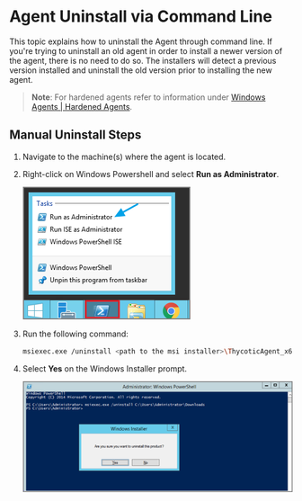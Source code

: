 [title]: # (Agent Uninstall)
[tags]: # (software removal)
[priority]: # (10)
# Agent Uninstall via Command Line

This topic explains how to uninstall the Agent through command line. If you're trying to uninstall an old agent in order to install a newer version of the agent, there is no need to do so. The installers will detect a previous version installed and uninstall the old version prior to installing the new agent.

>**Note**: For hardened agents refer to information under [Windows Agents | Hardened Agents](agent-inst-win.md#hardened_agents).

## Manual Uninstall Steps

1. Navigate to the machine(s) where the agent is located.
1. Right-click on Windows Powershell and  select __Run as Administrator__.

   ![Run as Administrator](images/cmdl-1.png "Run as Administrator")
1. Run the following command:

   ```sh
   msiexec.exe /uninstall <path to the msi installer>\ThycoticAgent_x64_11_1_1103.msi
   ```
1. Select __Yes__ on the Windows Installer prompt.

   ![Windows Installer prompt](images/cmdl-2.png "Windows Installer prompt")
